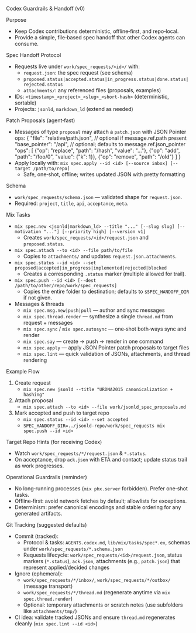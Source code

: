 Codex Guardrails & Handoff (v0)

Purpose
- Keep Codex contributions deterministic, offline‑first, and repo‑local.
- Provide a simple, file‑based spec handoff that other Codex agents can consume.

Spec Handoff Protocol
- Requests live under `work/spec_requests/<id>/` with:
  - `request.json`: the spec request (see schema)
  - `proposed.status|accepted.status|in_progress.status|done.status|rejected.status`
  - `attachments/`: any referenced files (proposals, examples)
- IDs: `<timestamp>_<project>_<slug>_<short-hash>` (deterministic, sortable)
- Projects: `jsonld`, `markdown_ld` (extend as needed)

Patch Proposals (agent‑fast)
- Messages of type `proposal` may attach a `patch.json` with JSON Pointer ops:
  {
    "file": "relative/path.json",             // optional if message.ref.path present
    "base_pointer": "/api",                   // optional; defaults to message.ref.json_pointer
    "ops": [
      {"op": "replace", "path": "/hash", "value": "..."},
      {"op": "add",     "path": "/foo/0", "value": {"k": 1}},
      {"op": "remove",  "path": "/old"}
    ]
  }
- Apply locally with: `mix spec.apply --id <id> [--source inbox] [--target /path/to/repo]`
  - Safe, one‑shot, offline; writes updated JSON with pretty formatting

Schema
- `work/spec_requests/schema.json` — validated shape for `request.json`.
- Required: `project`, `title`, `api`, `acceptance`, `meta`.

Mix Tasks
- `mix spec.new <jsonld|markdown_ld> --title "..." [--slug slug] [--motivation "..."] [--priority high] [--version v1]`
  - Creates `work/spec_requests/<id>/request.json` and `proposed.status`.
- `mix spec.attach --to <id> --file path/to/file`
  - Copies to `attachments/` and updates `request.json.attachments`.
- `mix spec.status --id <id> --set proposed|accepted|in_progress|implemented|rejected|blocked`
  - Creates a corresponding `.status` marker (multiple allowed for trail).
- `mix spec.push --id <id> [--dest /path/to/other/repo/work/spec_requests]`
  - Copies the entire folder to destination; defaults to `$SPEC_HANDOFF_DIR` if not given.
- Messages & threads
  - `mix spec.msg.new|push|pull` — author and sync messages
  - `mix spec.thread.render` — synthesize a single `thread.md` from request + messages
  - `mix spec.sync` / `mix spec.autosync` — one‑shot both‑ways sync and render
  - `mix spec.say` — create → push → render in one command
  - `mix spec.apply` — apply JSON Pointer patch proposals to target files
  - `mix spec.lint` — quick validation of JSONs, attachments, and thread rendering

Example Flow
1) Create request
   - `mix spec.new jsonld --title "URDNA2015 canonicalization + hashing"`
2) Attach proposal
   - `mix spec.attach --to <id> --file work/jsonld_spec_proposals.md`
3) Mark accepted and push to target repo
   - `mix spec.status --id <id> --set accepted`
   - `SPEC_HANDOFF_DIR=../jsonld-repo/work/spec_requests mix spec.push --id <id>`

Target Repo Hints (for receiving Codex)
- Watch `work/spec_requests/*/request.json` & `*.status`.
- On acceptance, drop `ack.json` with ETA and contact; update status trail as work progresses.

Operational Guardrails (reminder)
- No long‑running processes (`mix phx.server` forbidden). Prefer one‑shot tasks.
- Offline‑first: avoid network fetches by default; allowlists for exceptions.
- Determinism: prefer canonical encodings and stable ordering for any generated artifacts.

Git Tracking (suggested defaults)
- Commit (tracked):
  - Protocol & tasks: `AGENTS.codex.md`, `lib/mix/tasks/spec*.ex`, schemas under `work/spec_requests/*.schema.json`
  - Requests lifecycle: `work/spec_requests/<id>/request.json`, status markers (`*.status`), `ack.json`, attachments (e.g., `patch.json`) that represent applied/decided changes
- Ignore (ephemeral):
  - `work/spec_requests/*/inbox/`, `work/spec_requests/*/outbox/` (message transport)
  - `work/spec_requests/*/thread.md` (regenerate anytime via `mix spec.thread.render`)
  - Optional: temporary attachments or scratch notes (use subfolders like `attachments/tmp/`)
- CI idea: validate tracked JSONs and ensure `thread.md` regenerates cleanly (`mix spec.lint --id <id>`)
